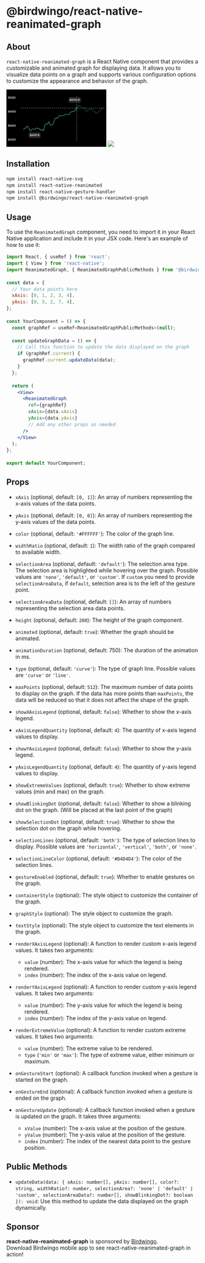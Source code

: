 # @birdwingo/react-native-reanimated-graph

## About

`react-native-reanimated-graph` is a React Native component that provides a customizable and animated graph for displaying data. It allows you to visualize data points on a graph and supports various configuration options to customize the appearance and behavior of the graph.

<img src="./src/assets/images/demo.gif" height="150">
<img src="./src/assets/images/demo2.gif" height="150">

## Installation

```bash
npm install react-native-svg
npm install react-native-reanimated
npm install react-native-gesture-handler
npm install @birdwingo/react-native-reanimated-graph
```

## Usage

To use the `ReanimatedGraph` component, you need to import it in your React Native application and include it in your JSX code. Here's an example of how to use it:

```jsx
import React, { useRef } from 'react';
import { View } from 'react-native';
import ReanimatedGraph, { ReanimatedGraphPublicMethods } from '@birdwingo/react-native-reanimated-graph';

const data = {
  // Your data points here
  xAxis: [0, 1, 2, 3, 4],
  yAxis: [0, 5, 2, 7, 4],
};

const YourComponent = () => {
  const graphRef = useRef<ReanimatedGraphPublicMethods>(null);

  const updateGraphData = () => {
    // Call this function to update the data displayed on the graph
    if (graphRef.current) {
      graphRef.current.updateData(data);
    }
  };

  return (
    <View>
      <ReanimatedGraph
        ref={graphRef}
        xAxis={data.xAxis}
        yAxis={data.yAxis}
        // Add any other props as needed
      />
    </View>
  );
};

export default YourComponent;
```

## Props

- `xAxis` (optional, default: `[0, 1]`): An array of numbers representing the x-axis values of the data points.

- `yAxis` (optional, default: `[0, 0]`): An array of numbers representing the y-axis values of the data points.

- `color` (optional, default: `'#FFFFFF'`): The color of the graph line.

- `widthRatio` (optional, default: `1`): The width ratio of the graph compared to available width.

- `selectionArea` (optional, default: `'default'`): The selection area type. The selection area is highlighted while hovering over the graph. Possible values are `'none'`, `'default'`, or `'custom'`. If `custom` you need to provide `selectionAreaData`, if `default`, selection area is to the left of the gesture point.

- `selectionAreaData` (optional, default: `[]`): An array of numbers representing the selection area data points.

- `height` (optional, default: `200`): The height of the graph component.

- `animated` (optional, default: `true`): Whether the graph should be animated.

- `animationDuration` (optional, default: 750): The duration of the animation in ms.

- `type` (optional, default: `'curve'`): The type of graph line. Possible values are `'curve'` or `'line'`.

- `maxPoints` (optional, default: `512`): The maximum number of data points to display on the graph. If the data has more points than `maxPoints`, the data will be reduced so that it does not affect the shape of the graph.

- `showXAxisLegend` (optional, default: `false`): Whether to show the x-axis legend.

- `xAxisLegendQuantity` (optional, default: `4`): The quantity of x-axis legend values to display.

- `showYAxisLegend` (optional, default: `false`): Whether to show the y-axis legend.

- `yAxisLegendQuantity` (optional, default: `4`): The quantity of y-axis legend values to display.

- `showExtremeValues` (optional, default: `true`): Whether to show extreme values (min and max) on the graph.

- `showBlinkingDot` (optional, default: `false`): Whether to show a blinking dot on the graph. (Will be placed at the last point of the graph)

- `showSelectionDot` (optional, default: `true`): Whether to show the selection dot on the graph while hovering.

- `selectionLines` (optional, default: `'both'`): The type of selection lines to display. Possible values are `'horizontal'`, `'vertical'`, `'both'`, or `'none'`.

- `selectionLineColor` (optional, default: `'#D4D4D4'`): The color of the selection lines.

- `gestureEnabled` (optional, default: `true`): Whether to enable gestures on the graph.

- `containerStyle` (optional): The style object to customize the container of the graph.

- `graphStyle` (optional): The style object to customize the graph.

- `textStyle` (optional): The style object to customize the text elements in the graph.

- `renderXAxisLegend` (optional): A function to render custom x-axis legend values. It takes two arguments:
  - `value` (number): The x-axis value for which the legend is being rendered.
  - `index` (number): The index of the x-axis value on legend.

- `renderYAxisLegend` (optional): A function to render custom y-axis legend values. It takes two arguments:
  - `value` (number): The y-axis value for which the legend is being rendered.
  - `index` (number): The index of the y-axis value on legend.

- `renderExtremeValue` (optional): A function to render custom extreme values. It takes two arguments:
  - `value` (number): The extreme value to be rendered.
  - `type` (`'min'` or `'max'`): The type of extreme value, either minimum or maximum.

- `onGestureStart` (optional): A callback function invoked when a gesture is started on the graph.

- `onGestureEnd` (optional): A callback function invoked when a gesture is ended on the graph.

- `onGestureUpdate` (optional): A callback function invoked when a gesture is updated on the graph. It takes three arguments:
  - `xValue` (number): The x-axis value at the position of the gesture.
  - `yValue` (number): The y-axis value at the position of the gesture.
  - `index` (number): The index of the nearest data point to the gesture position.

## Public Methods

- `updateData(data: { xAxis: number[], yAxis: number[], color?: string, widthRatio?: number, selectionArea?: 'none' | 'default' | 'custom', selectionAreaData?: number[], showBlinkingDot?: boolean }): void`: Use this method to update the data displayed on the graph dynamically.

## Sponsor

**react-native-reanimated-graph** is sponsored by [Birdwingo](https://www.birdwingo.com).\
Download Birdwingo mobile app to see react-native-reanimated-graph in action!